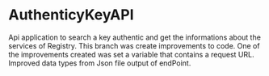 # AuthenticyKeyAPI
Api application to search a key authentic and get the informations about the services of Registry.
This branch was create improvements to code. One of the improvements created was set a variable that contains a request URL.
Improved data types from Json file output of endPoint.

